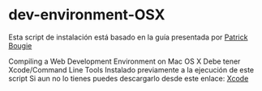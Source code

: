 # dev-environment-OSX
Esta script de instalación está basado en la guía presentada por 
 [Patrick Bougie](http://mac-dev-env.patrickbougie.com/) 

Compiling a Web Development Environment on Mac OS X
Debe tener Xcode/Command Line Tools Instalado previamente a la ejecución de este script
Si aun no lo tienes puedes descargarlo desde este enlace:
 [Xcode](https://developer.apple.com/downloads)
